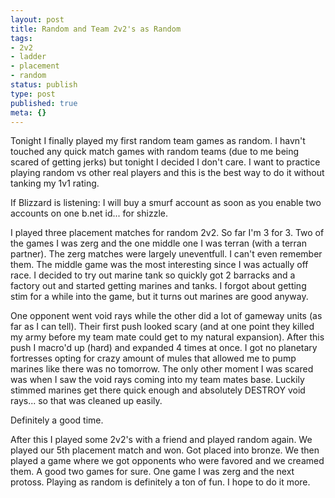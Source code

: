 ```yaml
---
layout: post
title: Random and Team 2v2's as Random
tags:
- 2v2
- ladder
- placement
- random
status: publish
type: post
published: true
meta: {}
---
```

<p>Tonight I finally played my first random team games as random. I havn't touched any quick match games with random teams (due to me being scared of getting jerks) but tonight I decided I don't care. I want to practice playing random vs other real players and this is the best way to do it without tanking my 1v1 rating.</p><p>If Blizzard is listening: I will buy a smurf account as soon as you enable two accounts on one b.net id... for shizzle.</p><p>I played three placement matches for random 2v2. So far I'm 3 for 3. Two of the games I was zerg and the one middle one I was terran (with a terran partner). The zerg matches were largely uneventfull. I can't even remember them. The middle game was the most interesting since I was actually off race. I decided to try out marine tank so quickly got 2 barracks and a factory out and started getting marines and tanks. I forgot about getting stim for a while into the game, but it turns out marines are good anyway.</p><p>One opponent went void rays while the other did a lot of gameway units (as far as I can tell). Their first push looked scary (and at one point they killed my army before my team mate could get to my natural expansion). After this push I macro'd up (hard) and expanded 4 times at once. I got no planetary fortresses opting for crazy amount of mules that allowed me to pump marines like there was no tomorrow. The only other moment I was scared was when I saw the void rays coming into my team mates base. Luckily stimmed marines get there quick enough and absolutely DESTROY void rays... so that was cleaned up easily.</p><p>Definitely a good time.</p><p>After this I played some 2v2's with a friend and played random again. We played our 5th placement match and won. Got placed into bronze. We then played a game where we got opponents who were favored and we creamed them. A good two games for sure. One game I was zerg and the next protoss. Playing as random is definitely a ton of fun. I hope to do it more.</p>
